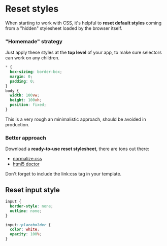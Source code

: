 # Reset styles

When starting to work with CSS, it's helpful to **reset default styles** coming from a "hidden" stylesheet loaded by the browser itself.

### "Homemade" strategy

Just apply these styles at the **top level** of your app, to make sure selectors can work on any children.

```css
* {
  box-sizing: border-box;
  margin: 0;
  padding: 0;
}
body {
  width: 100vw;
  height: 100vh;
  position: fixed;
}
```

This is a very rough an minimalistic approach, should be avoided in production.

### Better approach

Download a **ready-to-use reset stylesheet**, there are tons out there:

- [normalize.css](https://necolas.github.io/normalize.css/8.0.1/normalize.css)
- [html5 doctor](http://html5doctor.com/html-5-reset-stylesheet/)

Don't forget to include the link:css tag in your template.

## Reset input style

```css
input {
  border-style: none;
  outline: none;
}

input::placeholder {
  color: white;
  opacity: 100%;
}
```
